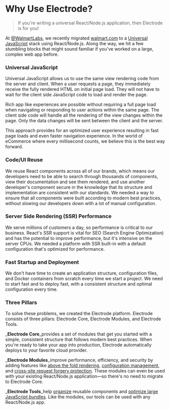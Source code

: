 # Why Use Electrode?

> If you're writing a universal React/Node.js application, then Electrode is for you!

At [@WalmartLabs](http://www.walmartlabs.com/), we recently migrated [walmart.com](http://walmart.com/) to a [Universal JavaScript](https://medium.com/@mjackson/universal-javascript-4761051b7ae9#.k3j9fruyn) stack using React/Node.js. Along the way, we hit a few stumbling blocks that might sound familiar if you've worked on a large, complex web app before.

### Universal JavaScript

Universal JavaScript allows us to use the same view rendering code from the server and client. When a user requests a page, they immediately receive the fully rendered HTML on initial page load. They will not have to wait for the client side JavaScript code to load and render the page.

Rich app like experiences are possible without requiring a full page load when navigating or responding to user actions within the same page. The client side code will handle all the rendering of the view changes within the page. Only the data changes will be sent between the client and the server.

This approach provides for an optimized user experience resulting in fast page loads and even faster navigation experience. In the world of eCommerce where every millisecond counts, we believe this is the best way forward.

### Code/UI Reuse

We reuse React components across all of our brands, which means our developers need to be able to search through thousands of components, view their documentation and see them rendered, and use another developer's component secure in the knowledge that its structure and implementation are consistent with our standards. We needed a way to ensure that all components were built according to modern best practices, without slowing our developers down with a lot of manual configuration.

### Server Side Rendering \(SSR\) Performance

We serve millions of customers a day, so performance is critical to our business. React's SSR support is vital for SEO \(Search Engine Optimization\) and has the potential to improve performance, but it's intensive on the server CPUs. We needed a platform with SSR built-in with a default configuration that's optimized for performance.

### Fast Startup and Deployment

We don't have time to create an application structure, configuration files, and Docker containers from scratch every time we start a project. We need to start fast and to deploy fast, with a consistent structure and optimal configuration every time.

### Three Pillars

To solve these problems, we created the Electrode platform. Electrode consists of three pillars: Electrode Core, Electrode Modules, and Electrode Tools.

\_**Electrode Core**\_provides a set of modules that get you started with a simple, consistent structure that follows modern best practices. When you're ready to take your app into production, Electrode automatically deploys to your favorite cloud provider.

\_**Electrode Modules**\_improve performance, efficiency, and security by adding features like [above the fold rendering](http://www.electrode.io/docs/above_fold_rendering.html), [configuration management](http://www.electrode.io/docs/confippet.html), and [cross-site request forgery protection](http://www.electrode.io/docs/stateless_csrf_validation.html). These modules can even be used with your existing React/Node.js application—so there's no need to migrate to Electrode Core.

\_**Electrode Tools**\_help [organize](http://www.electrode.io/docs/electrode_explorer.html) reusable components and [optimize large JavaScript bundles](http://www.electrode.io/docs/electrify.html). Like the modules, our tools can be used with any React/Node.js app.

